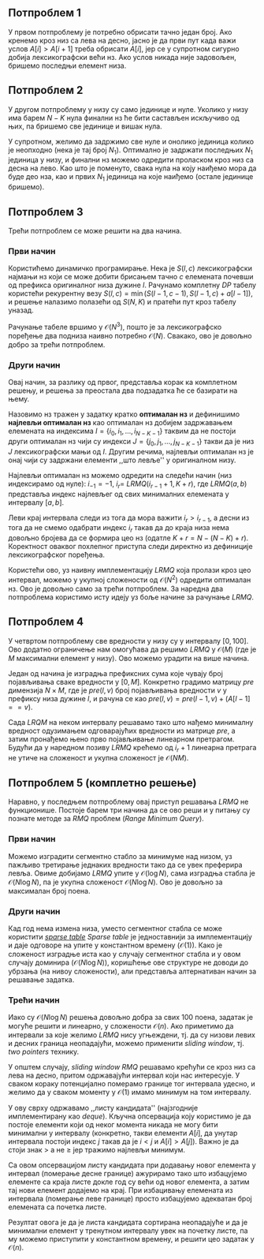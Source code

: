 ## Потпроблем 1

У првом потпроблему је потребно обрисати тачно један број. Ако кренемо кроз низ са лева на десно, јасно је да први пут када важи услов $А[i] > А[i+1]$ треба обрисати $А[i]$, јер се у супротном сигурно добија лексикографски већи нз. Ако услов никада није задовољен, бришемо последњи елемент низа.

## Потпроблем 2

У другом потпроблему у низу су само јединице и нуле. Уколико у низу има барем $N-K$ нула финални нз ће бити састављен искључиво од њих, па бришемо све јединице и вишак нула. 

У супротном, желимо да задржимо све нуле и онолико јединица колико је неопходно (нека је тај број $N_1$). Оптимално је задржати последњих $N_1$ јединица у низу, и финални нз можемо одредити проласком кроз низ са десна на лево. Као што је поменуто, свака нула на коју наиђемо мора да буде део нза, као и првих $N_1$ јединица на које наиђемо (остале јединице бришемо).

## Потпроблем 3 

Трећи потпроблем се може решити на два начина.

### Први начин

Користићемо динамичко програмирање. Нека је $S(l, c)$ лексикографски најмањи нз који се може добити брисањем тачно $c$ елемената почевши од префикса оригиналног низа дужине $l$. Рачунамо комплетну *DP* табелу користећи рекурентну везу $S(l, c) = \min(S(l-1, c-1), S(l-1, c) + a[l-1])$, и решење налазимо полазећи од $S(N, K)$ и пратећи пут кроз табелу уназад. 

Рачунање табеле вршимо у $\mathcal{O}(N^3)$, пошто је за лексикографско поређење два подниза наивно потребно $\mathcal{O}(N)$. Свакако, ово је довољно добро за трећи потпроблем.

### Други начин

Овај начин, за разлику од првог, представља корак ка комплетном решењу, и решења за преостала два подзадатка ће се базирати на њему. 

Назовимо нз тражен у задатку кратко **оптималан нз** и дефинишимо **најлевљи оптималан нз** као оптималан нз добијем задржавањем елемената на индексима $I = \{i_0, i_1, \dots, i_{N-K-1}\}$ таквим да не постоји други оптималан нз чији су индекси $J = \{ј_0, j_1, \dots, j_{N-K-1}\}$ такви да је низ $J$ лексикографски мањи од $I$. Другим речима, најлевљи оптималан нз је онај чији су задржани елементи \,\,што левље'' у оригиналном низу.

Најлевљи оптималан нз можемо одредити на следећи начин (низ индексирамо од нуле):
$i_{-1} = -1$,
$i_r =$ $LRMQ(i_{r-1} + 1, K+r)$, где $LRMQ(a, b)$ представља индекс најлевљег од свих минималних елемената у интервалу $[a, b]$.

Леви крај интервала следи из тога да мора важити $i_r > i_{r-1}$, а десни из тога да не смемо одабрати индекс $i_r$ такав да до краја низа нема довољно бројева да се формира цео нз (одатле $K+r = N - (N - K) + r$). Коректност оваквог похлепног приступа следи директно из дефиниције лексикографског поређења.

Користећи ово, уз наивну имплементацију $LRMQ$ која пролази кроз цео интервал, можемо у укупној сложености од $\mathcal{O}(N^2)$ одредити оптималан нз. Ово је довољно само за трећи потпроблем. За наредна два потпроблема користимо исту идеју уз боље начине за рачунање $LRMQ$.

## Потпроблем 4

У четвртом потпроблему све вредности у низу су у интервалу $[0, 100]$. Ово додатно ограничење нам омогућава да решимо $LRMQ$ у $\mathcal{O}(M)$ (где је $M$ максимални елемент у низу). Ово можемо урадити на више начина. 

Један од начина је изградња префиксних сума које чувају број појављивања сваке вредности у $[0, М]$. Конкретно градимо матрицу $pre$ димензија $N\times M$, где је $pre(l, v)$ број појављивања вредности $v$ у префиксу низа дужине $l$, и рачуна се као $pre(l, v) = pre(l-1, v) + (A[l-1] == v)$.

Сада $LRQM$ на неком интервалу решавамо тако што нађемо минималну вредност одузимањем одговарајућих вредности из матрице $pre$, а затим пронађемо њено прво појављивање линеарном претрагом. Будући да у наредном позиву $LRMQ$ крећемо од $i_r+1$ линеарна претрага не утиче на сложеност и укупна сложеност је $\mathcal{O}(NM)$.

## Потпроблем 5 (комплетно решење)

Наравно, у последњем потпроблему овај приступ решавања $LRMQ$ не функционише. Постоје барем три начина да се ово реши и у питању су познате методе за $RMQ$ проблем (*Range Minimum Query*).

### Први начин

Можемо изградити сегментно стабло за минимуме над низом, уз пажљиво третирање једнаких вредности тако да се увек преферира левља. Овиме добијамо $LRMQ$ упите у $\mathcal{O}(\log N)$, сама изградња стабла је $\mathcal{O}(N\log N)$, па је укупна сложеност $\mathcal{O}(N\log N)$. Ово је довољно за максималан број поена.

### Други начин

Кад год нема измена низа, уместо сегментног стабла се може користити *[sparse table](https://cp-algorithms.com/data_structures/sparse-table.html)* *Sparse table* је једноставнији за имплементацију и даје одговоре на упите у константном времену ($\mathcal{O}(1)$). Како је сложеност изградње иста као у случају сегментног стабла и у овом случају доминира ($\mathcal{O}(N \log N)$), коришћење ове структуре не доводи до убрзања (на нивоу сложености), али представља алтернативан начин за решавање задатка.

### Трећи начин

Иако су $\mathcal{O}(N\log N)$ решења довољно добра за свих $100$ поена, задатак је могуће решити и линеарно, у сложености $\mathcal{O}(n)$. Ако приметимо да интервали за које желимо $LRMQ$ нису угњеждени, тј. да су низови левих и десних граница неопадајући, можемо применити *sliding window*, тј. *two pointers* технику.

У општем случају, *sliding window RMQ* решавамо крећући се кроз низ са лева на десно, притом одржавајући интервал који нас интересује. У сваком кораку потенцијално померамо границе тог интервала удесно, и желимо да у сваком моменту у $\mathcal{O}(1)$ имамо минимум на том интервалу.

У ову сврху одржавамо ,\,листу кандидата'' (најзгодније имплементирану као *deque*). Кључна опсервација коју користимо је да постоје елементи који од неког момента никада не могу бити минимални у интервалу (конкретно, такви елементи $A[i]$, да унутар интервала постоји индекс $j$ такав да је $i < j$ и $A[i] > A[j]$). Важно је да стоји знак $>$ а не $\geq$ јер тражимо најлевљи минимум.

Са овом опсервацијом листу кандидата при додавању новог елемента у интервал (померање десне границе) ажурирамо тако што избацујемо елементе са краја листе докле год су већи од новог елемента, а затим тај нови елемент додајемо на крај. При избацивању елемената из интервала (померање леве границе) просто избацујемо адекватан број елемената са почетка листе.

Резултат овога је да је листа кандидата сортирана неопадајуће и да је минимални елемент у тренутном интервалу увек на почетку листе, па му можемо приступити у константном времену, и решити цео задатак у $\mathcal{O}(n)$.